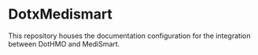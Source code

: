 # DotxMedismart
This repository houses the documentation configuration for the integration between DotHMO and MediSmart. 
